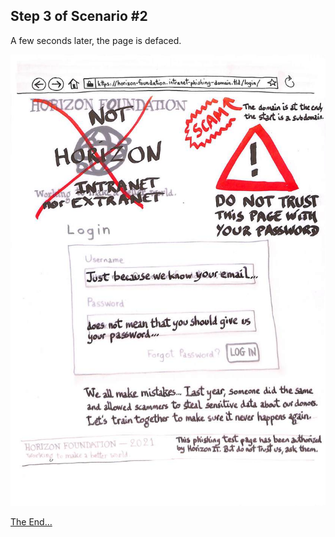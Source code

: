 ## Step 3 of Scenario #2

A few seconds later, the page is defaced.

[![Paper Prototype, Step 3](723-paper-prototype-step3.jpg)](724-SCENARION2-END.md)

[The End…](724-SCENARION2-END.md)

